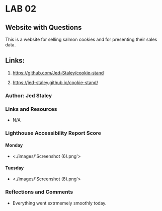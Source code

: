 # LAB 02

## Website with Questions

This is a website for selling salmon cookies and for presenting their sales data.

## Links:

1. <https://github.com/Jed-Staley/cookie-stand>

2. <https://jed-staley.github.io/cookie-stand/>

### Author: Jed Staley

### Links and Resources

* N/A

### Lighthouse Accessibility Report Score

#### Monday

* <./images/'Screenshot (6).png'>

#### Tuesday

* <./images/'Screenshot (8).png'>

### Reflections and Comments

* Everything went extrmemely smoothly today.
